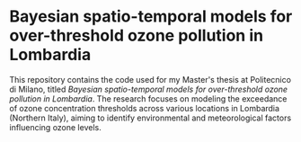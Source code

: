 # **Bayesian spatio-temporal models for over-threshold ozone pollution in Lombardia**

This repository contains the code used for my Master's thesis at Politecnico di Milano, titled *Bayesian spatio-temporal models for over-threshold ozone pollution in Lombardia*. The research focuses on modeling the exceedance of ozone concentration thresholds across various locations in Lombardia (Northern Italy), aiming to identify environmental and meteorological factors influencing ozone levels.
